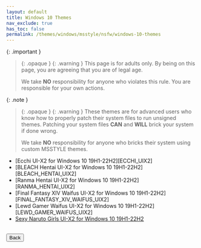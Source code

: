 ```yaml
---
layout: default
title: Windows 10 Themes
nav_exclude: true
has_toc: false
permalink: /themes/windows/msstyle/nsfw/windows-10-themes
---
```


{: .important }
> {: .opaque }
> {: .warning }
> This page is for adults only. By being on this page, you are agreeing that you are of legal age.
>
> We take **NO** responsibility for anyone who violates this rule. You are responsible for your own actions.

{: .note }
> {: .opaque }
> {: .warning }
> These themes are for advanced users who know how to properly patch their system files to run unsigned themes. 
> Patching your system files **CAN** and **WILL** brick your system if done wrong.
>
> We take **NO** responsibility for anyone who bricks their system using custom MSSTYLE themes.


* [Ecchi UI-X2 for Windows 10 19H1-22H2][ECCHI_UIX2]
* [BLEACH Hentai UI-X2 for Windows 10 19H1-22H2][BLEACH_HENTAI_UIX2]
* [Ranma Hentai UI-X2 for Windows 10 19H1-22H2][RANMA_HENTAI_UIX2]
* [Final Fantasy XIV Waifus UI-X2 for Windows 10 19H1-22H2][FINAL_FANTASY_XIV_WAIFUS_UIX2]
* [Lewd Gamer Waifus UI-X2 for Windows 10 19H1-22H2][LEWD_GAMER_WAIFUS_UIX2]
* [Sexy Naruto Girls UI-X2 for Windows 10 19H1-22H2][SEXY_NARUTO_GIRLS_UIX2]  

<!-- [ECCHI_UIX2]: /ecchi-ui-x2-theme-for-windows-10-19h1-22h2 -->
<!-- [BLEACH_HENTAI_UIX2]: /bleach-hentai-ui-x2-themes-for-windows-10-19h1-22h2 -->
<!-- [RANMA_HENTAI_UIX2]: /ranma-hentai-ui-x2-theme-for-windows-10-19h1-22h2 -->
<!-- [FINAL_FANTASY_XIV_WAIFUS_UIX2]: /final-fantasy-xiv-waifus-ui-x2-theme-for-windows-10-19h1-22h2 -->
<!-- [LEWD_GAMER_WAIFUS_UIX2]: /lewd-gamer-waifus-ui-theme-for-windows-10-19h1-22h2-x2 -->
[SEXY_NARUTO_GIRLS_UIX2]: /sexy-naruto-girls-ui-x2-theme-for-windows-10-19h1-22h2

<!-- ////////////////////////////////////////////////////////////////////////////////////////////////////////////////////// -->
<br />
<a href="/themes/windows/msstyle/nsfw">
<button type="button" name="button" class="btn">Back</button>
</a>
<br />
<!-- ////////////////////////////////////////////////////////////////////////////////////////////////////////////////////// -->

